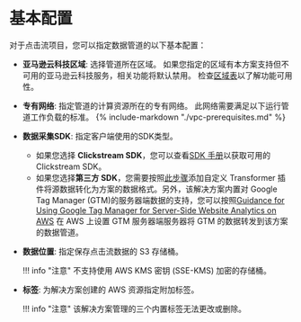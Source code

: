 # 基本配置

对于点击流项目，您可以指定数据管道的以下基本配置：

* **亚马逊云科技区域**: 选择管道所在区域。 如果您指定的区域有本方案支持但不可用的亚马逊云科技服务，相关功能将默认禁用。 检查[区域表][region-table]以了解功能可用性。
* **专有网络**: 指定管道的计算资源所在的专有网络。 此网络需要满足以下运行管道工作负载的标准。
    {%
      include-markdown "./vpc-prerequisites.md"
    %}

* **数据采集SDK**: 指定客户端使用的SDK类型。

    - 如果您选择 **Clickstream SDK**，您可以查看[SDK 手册][clickstream-sdks]以获取可用的 Clickstream SDK。
    - 如果您选择**第三方 SDK**，您需要按照[此步骤][custom-plugin]添加自定义 Transformer 插件将源数据转化为方案的数据格式。另外，该解决方案内置对 Google Tag Manager (GTM)的服务器端数据的支持，您可以按照[Guidance for Using Google Tag Manager for Server-Side Website Analytics on AWS][gtm-guidance] 在 AWS 上设置 GTM 服务器端服务器将 GTM 的数据转发到该方案的数据管道。

* **数据位置**: 指定保存点击流数据的 S3 存储桶。
    
    !!! info "注意"
        不支持使用 AWS KMS 密钥 (SSE-KMS) 加密的存储桶。

* **标签**: 为解决方案创建的 AWS 资源指定附加标签。

    !!! info "注意"
        该解决方案管理的三个内置标签无法更改或删除。

[region-table]: ../plan-deployment/regions.md
[clickstream-sdks]: ../sdk-manual/index.md
[gtm-guidance]: https://aws.amazon.com/solutions/guidance/using-google-tag-manager-for-server-side-website-analytics-on-aws/
[custom-plugin]: ./data-processing/configure-plugin.md#_3
